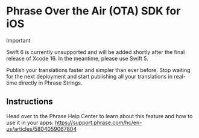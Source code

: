 # Phrase Over the Air (OTA) SDK for iOS

> [!IMPORTANT]
> Swift 6 is currently unsupported and will be added shortly after the final release of Xcode 16. In the meantime, please use Swift 5.

Publish your translations faster and simpler than ever before. Stop waiting for the next deployment and start publishing all your translations in real-time directly in Phrase Strings.

## Instructions

Head over to the Phrase Help Center to learn about this feature and how to use it in your apps: https://support.phrase.com/hc/en-us/articles/5804059067804
